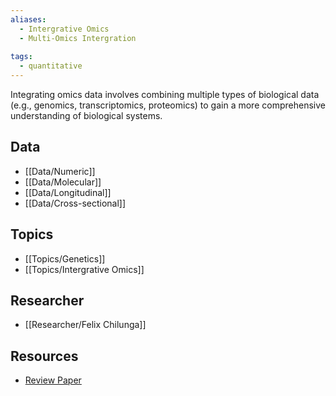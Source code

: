 ```yaml
---
aliases:
  - Intergrative Omics
  - Multi-Omics Intergration
 
tags:
  - quantitative 
---
```

Integrating omics data involves combining multiple types of biological data (e.g., genomics, transcriptomics, proteomics) to gain a more comprehensive understanding of biological systems.

## Data

 - [[Data/Numeric]]
 - [[Data/Molecular]]
 - [[Data/Longitudinal]]
 - [[Data/Cross-sectional]]

## Topics

  - [[Topics/Genetics]]
  - [[Topics/Intergrative Omics]]

## Researcher

  - [[Researcher/Felix Chilunga]]

## Resources

  - [Review Paper](https://journals.sagepub.com/doi/full/10.1177/1177932219899051)
